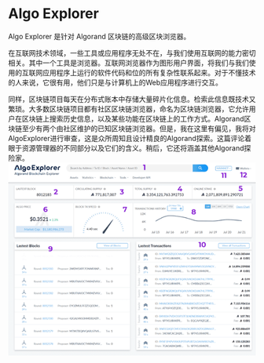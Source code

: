 # 

# Algo Explorer

Algo Explorer 是针对 Algorand 区块链的高级区块浏览器。

在互联网技术领域，一些工具或应用程序无处不在，与我们使用互联网的能力密切相关。其中一个工具是浏览器。互联网浏览器作为图形用户界面，将我们与我们使用的互联网应用程序上运行的软件代码和位的所有复杂性联系起来。对于不懂技术的人来说，它很有用，他们只是与计算机上的Web应用程序进行交互。

同样，区块链项目每天在分布式账本中存储大量碎片化信息。检索此信息既技术又繁琐。大多数区块链项目都有社区区块链浏览器，命名为区块链浏览器，它允许用户在区块链上搜索历史信息，以及某些功能在区块链上的工作方式。Algorand区块链至少有两个由社区维护的已知区块链浏览器。但是，我在这里有偏见，我将对AlgoExplorer进行审查，这是众所周知且设计精良的Algorand探索。这篇评论着眼于资源管理器的不同部分以及它们的含义。稍后，它还将涵盖其他Algorand探险家。![1_6jXGd71ozEo4FPuMEAOWVA](1_6jXGd71ozEo4FPuMEAOWVA.png)

